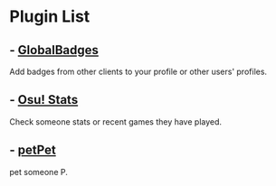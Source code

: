 # Plugin List
## - [GlobalBadges](https://plugins.obamabot.me/vendetta-plugins/globalBadges)
Add badges from other clients to your profile or other users' profiles.

## - [Osu! Stats](https://plugins.obamabot.me/vendetta-plugins/osu/)
Check someone stats or recent games they have played.

## - [petPet](https://plugins.obamabot.me/vendetta-plugins/petpet/)
pet someone P.